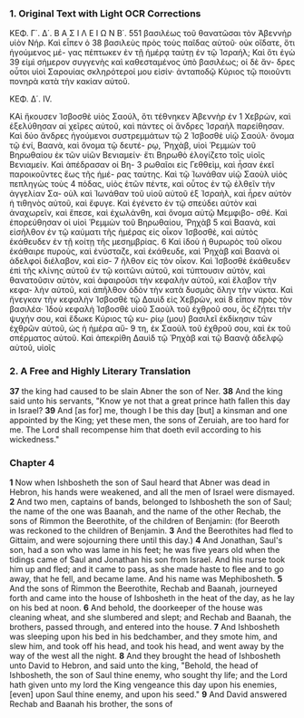 ### 1. Original Text with Light OCR Corrections

ΚΕΦ. Γ΄. Δ΄. Β Α Σ Ι Λ Ε Ι Ω Ν Β΄. 551
βασιλέως τοῦ θανατῶσαι τὸν Ἀβεννὴρ υἱὸν Νήρ. Καὶ εἶπεν ὁ 38
βασιλεὺς πρὸς τοὺς παῖδας αὐτοῦ· οὐκ οἴδατε, ὅτι ἡγούμενος μέ-
γας πέπτωκεν ἐν τῇ ἡμέρᾳ ταύτῃ ἐν τῷ Ἰσραήλ; Καὶ ὅτι ἐγὼ 39
εἰμὶ σήμερον συγγενὴς καὶ καθεσταμένος ὑπὸ βασιλέως; οἱ δὲ ἄν-
δρες οὗτοι υἱοὶ Σαρουίας σκληρότεροί μου εἰσίν· ἀνταποδῷ Κύριος
τῷ ποιοῦντι πονηρὰ κατὰ τὴν κακίαν αὐτοῦ.

ΚΕΦ. Δ΄. IV.

ΚΑὶ ἤκουσεν Ἰσβοσθὲ υἱὸς Σαούλ, ὅτι τέθνηκεν Ἀβεννὴρ ἐν 1
Χεβρὼν, καὶ ἐξελύθησαν αἱ χεῖρες αὐτοῦ, καὶ πάντες οἱ ἄνδρες
Ἰσραὴλ παρείθησαν. Καὶ δύο ἄνδρες ἡγούμενοι συστρεμμάτων τῷ 2
Ἰσβοσθὲ υἱῷ Σαούλ· ὄνομα τῷ ἑνί, Βαανὰ, καὶ ὄνομα τῷ δευτέ-
ρῳ, Ῥηχὰβ, υἱοὶ Ῥεμμὼν τοῦ Βηρωθαίου ἐκ τῶν υἱῶν Βενιαμείν·
ἔτι Βηρωθὸ ἐλογίζετο τοῖς υἱοῖς Βενιαμείν. Καὶ ἀπέδρασαν οἱ Βη- 3
ρωθαῖοι εἰς Γεθθεὶμ, καὶ ἦσαν ἐκεῖ παροικοῦντες ἕως τῆς ἡμέ-
ρας ταύτης. Καὶ τῷ Ἰωνάθαν υἱῷ Σαοὺλ υἱὸς πεπληγὼς τοὺς 4
πόδας, υἱὸς ἐτῶν πέντε, καὶ οὗτος ἐν τῷ ἐλθεῖν τὴν ἀγγελίαν Σα-
οὺλ καὶ Ἰωνάθαν τοῦ υἱοῦ αὐτοῦ ἐξ Ἰσραὴλ, καὶ ἦρεν αὐτὸν ἡ
τιθηνὸς αὐτοῦ, καὶ ἔφυγε. Καὶ ἐγένετο ἐν τῷ σπεύδει αὐτὸν καὶ
ἀναχωρεῖν, καὶ ἔπεσε, καὶ ἐχωλάνθη, καὶ ὄνομα αὐτῷ Μεμφιβο-
σθέ. Καὶ ἐπορεύθησαν οἱ υἱοὶ Ῥεμμὼν τοῦ Βηρωθαίου, Ῥηχὰβ 5
καὶ Βαανὰ, καὶ εἰσῆλθον ἐν τῷ καύματι τῆς ἡμέρας εἰς οἶκον
Ἰσβοσθὲ, καὶ αὐτὸς ἐκάθευδεν ἐν τῇ κοίτῃ τῆς μεσημβρίας. 6
Καὶ ἰδοὺ ἡ θυρωρὸς τοῦ οἴκου ἐκάθαιρε πυροὺς, καὶ ἐνύσταζε, καὶ
ἐκάθευδε, καὶ Ῥηχὰβ καὶ Βαανὰ οἱ ἀδελφοὶ διέλαβον, καὶ εἰσ- 7
ῆλθον εἰς τὸν οἶκον. Καὶ Ἰσβοσθὲ ἐκάθευδεν ἐπὶ τῆς κλίνης
αὐτοῦ ἐν τῷ κοιτῶνι αὐτοῦ, καὶ τύπτουσιν αὐτὸν, καὶ θανατοῦσιν
αὐτὸν, καὶ ἀφαιροῦσι τὴν κεφαλὴν αὐτοῦ, καὶ ἔλαβον τὴν κεφα-
λὴν αὐτοῦ, καὶ ἀπῆλθον ὁδὸν τὴν κατὰ δυσμὰς ὅλην τὴν νύκτα.
Καὶ ἤνεγκαν τὴν κεφαλὴν Ἰσβοσθὲ τῷ Δαυὶδ εἰς Χεβρὼν, καὶ 8
εἶπον πρὸς τὸν βασιλέα· Ἰδοὺ κεφαλὴ Ἰσβοσθὲ υἱοῦ Σαοὺλ τοῦ
ἐχθροῦ σου, ὃς ἐζήτει τὴν ψυχήν σου, καὶ ἔδωκε Κύριος τῷ κυ-
ρίῳ (μου) βασιλεῖ ἐκδίκησιν τῶν ἐχθρῶν αὐτοῦ, ὡς ἡ ἡμέρα αὕ- 9
τη, ἐκ Σαοὺλ τοῦ ἐχθροῦ σου, καὶ ἐκ τοῦ σπέρματος αὐτοῦ. Καὶ
ἀπεκρίθη Δαυὶδ τῷ Ῥηχὰβ καὶ τῷ Βαανᾷ ἀδελφῷ αὐτοῦ, υἱοῖς

### 2. A Free and Highly Literary Translation

**37** the king had caused to be slain Abner the son of Ner.
**38** And the king said unto his servants, "Know ye not that a great prince hath fallen this day in Israel?
**39** And [as for] me, though I be this day [but] a kinsman and one appointed by the King; yet these men, the sons of Zeruiah, are too hard for me. The Lord shall recompense him that doeth evil according to his wickedness."

### Chapter 4

**1** Now when Ishbosheth the son of Saul heard that Abner was dead in Hebron, his hands were weakened, and all the men of Israel were dismayed.
**2** And two men, captains of bands, belonged to Ishbosheth the son of Saul; the name of the one was Baanah, and the name of the other Rechab, the sons of Rimmon the Beerothite, of the children of Benjamin: (for Beeroth was reckoned to the children of Benjamin.
**3** And the Beerothites had fled to Gittaim, and were sojourning there until this day.)
**4** And Jonathan, Saul's son, had a son who was lame in his feet; he was five years old when the tidings came of Saul and Jonathan his son from Israel. And his nurse took him up and fled; and it came to pass, as she made haste to flee and to go away, that he fell, and became lame. And his name was Mephibosheth.
**5** And the sons of Rimmon the Beerothite, Rechab and Baanah, journeyed forth and came into the house of Ishbosheth in the heat of the day, as he lay on his bed at noon.
**6** And behold, the doorkeeper of the house was cleaning wheat, and she slumbered and slept; and Rechab and Baanah, the brothers, passed through, and entered into the house.
**7** And Ishbosheth was sleeping upon his bed in his bedchamber, and they smote him, and slew him, and took off his head, and took his head, and went away by the way of the west all the night.
**8** And they brought the head of Ishbosheth unto David to Hebron, and said unto the king, "Behold, the head of Ishbosheth, the son of Saul thine enemy, who sought thy life; and the Lord hath given unto my lord the King vengeance this day upon his enemies, [even] upon Saul thine enemy, and upon his seed."
**9** And David answered Rechab and Baanah his brother, the sons of